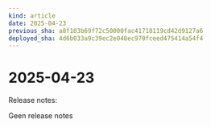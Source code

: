```yaml
---
kind: article
date: 2025-04-23
previous_sha: a8f103b69f72c50000fac41718119cd42d9127a6
deployed_sha: 4d6b033a9c39ec2e048ec970fceed475414a54f4
---
```


# 2025-04-23

Release notes:

Geen release notes
